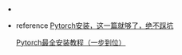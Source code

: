 *   

*   reference
    [Pytorch安装，这一篇就够了，绝不踩坑](https://blog.csdn.net/love_respect/article/details/124681233?spm=1001.2101.3001.6650.7&utm_medium=distribute.pc_relevant.none-task-blog-2%7Edefault%7EBlogCommendFromBaidu%7ERate-7-124681233-blog-123285884.pc_relevant_recovery_v2&depth_1-utm_source=distribute.pc_relevant.none-task-blog-2%7Edefault%7EBlogCommendFromBaidu%7ERate-7-124681233-blog-123285884.pc_relevant_recovery_v2&utm_relevant_index=9)

    [Pytorch最全安装教程（一步到位）](https://blog.csdn.net/weixin_44904136/article/details/123285884)